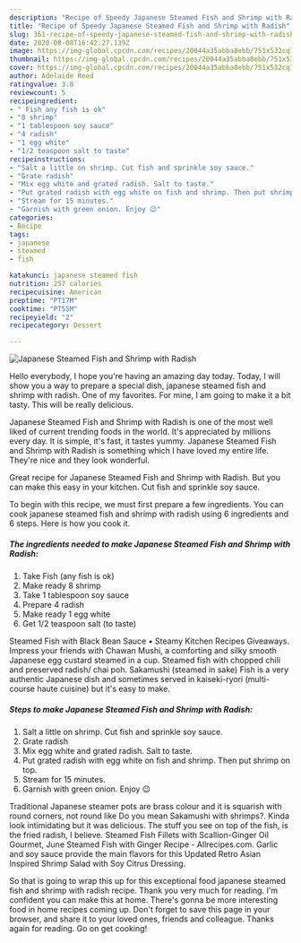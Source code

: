 ```yaml
---
description: "Recipe of Speedy Japanese Steamed Fish and Shrimp with Radish"
title: "Recipe of Speedy Japanese Steamed Fish and Shrimp with Radish"
slug: 361-recipe-of-speedy-japanese-steamed-fish-and-shrimp-with-radish
date: 2020-08-08T16:42:27.139Z
image: https://img-global.cpcdn.com/recipes/20044a35abba8ebb/751x532cq70/japanese-steamed-fish-and-shrimp-with-radish-recipe-main-photo.jpg
thumbnail: https://img-global.cpcdn.com/recipes/20044a35abba8ebb/751x532cq70/japanese-steamed-fish-and-shrimp-with-radish-recipe-main-photo.jpg
cover: https://img-global.cpcdn.com/recipes/20044a35abba8ebb/751x532cq70/japanese-steamed-fish-and-shrimp-with-radish-recipe-main-photo.jpg
author: Adelaide Reed
ratingvalue: 3.8
reviewcount: 5
recipeingredient:
- " Fish any fish is ok"
- "8 shrimp"
- "1 tablespoon soy sauce"
- "4 radish"
- "1 egg white"
- "1/2 teaspoon salt to taste"
recipeinstructions:
- "Salt a little on shrimp. Cut fish and sprinkle soy sauce."
- "Grate radish"
- "Mix egg white and grated radish. Salt to taste."
- "Put grated radish with egg white on fish and shrimp. Then put shrimp on top."
- "Stream for 15 minutes."
- "Garnish with green onion. Enjoy 😉"
categories:
- Recipe
tags:
- japanese
- steamed
- fish

katakunci: japanese steamed fish 
nutrition: 257 calories
recipecuisine: American
preptime: "PT17M"
cooktime: "PT55M"
recipeyield: "2"
recipecategory: Dessert

---
```



![Japanese Steamed Fish and Shrimp with Radish](https://img-global.cpcdn.com/recipes/20044a35abba8ebb/751x532cq70/japanese-steamed-fish-and-shrimp-with-radish-recipe-main-photo.jpg)

Hello everybody, I hope you're having an amazing day today. Today, I will show you a way to prepare a special dish, japanese steamed fish and shrimp with radish. One of my favorites. For mine, I am going to make it a bit tasty. This will be really delicious.

Japanese Steamed Fish and Shrimp with Radish is one of the most well liked of current trending foods in the world. It's appreciated by millions every day. It is simple, it's fast, it tastes yummy. Japanese Steamed Fish and Shrimp with Radish is something which I have loved my entire life. They're nice and they look wonderful.

Great recipe for Japanese Steamed Fish and Shrimp with Radish. But you can make this easy in your kitchen. Cut fish and sprinkle soy sauce.


To begin with this recipe, we must first prepare a few ingredients. You can cook japanese steamed fish and shrimp with radish using 6 ingredients and 6 steps. Here is how you cook it.

<!--inarticleads1-->

##### The ingredients needed to make Japanese Steamed Fish and Shrimp with Radish:

1. Take  Fish (any fish is ok)
1. Make ready 8 shrimp
1. Take 1 tablespoon soy sauce
1. Prepare 4 radish
1. Make ready 1 egg white
1. Get 1/2 teaspoon salt (to taste)


Steamed Fish with Black Bean Sauce • Steamy Kitchen Recipes Giveaways. Impress your friends with Chawan Mushi, a comforting and silky smooth Japanese egg custard steamed in a cup. Steamed fish with chopped chili and preserved radish/ chai poh. Sakamushi (steamed in sake) Fish is a very authentic Japanese dish and sometimes served in kaiseki-ryori (multi-course haute cuisine) but it&#39;s easy to make. 

<!--inarticleads2-->

##### Steps to make Japanese Steamed Fish and Shrimp with Radish:

1. Salt a little on shrimp. Cut fish and sprinkle soy sauce.
1. Grate radish
1. Mix egg white and grated radish. Salt to taste.
1. Put grated radish with egg white on fish and shrimp. Then put shrimp on top.
1. Stream for 15 minutes.
1. Garnish with green onion. Enjoy 😉


Traditional Japanese steamer pots are brass colour and it is squarish with round corners, not round like Do you mean Sakamushi with shrimps?. Kinda look intimidating but it was delicious. The stuff you see on top of the fish, is the fried radish, I believe. Steamed Fish Fillets with Scallion-Ginger Oil Gourmet, June Steamed Fish with Ginger Recipe - Allrecipes.com. Garlic and soy sauce provide the main flavors for this Updated Retro Asian Inspired Shrimp Salad with Soy Citrus Dressing. 

So that is going to wrap this up for this exceptional food japanese steamed fish and shrimp with radish recipe. Thank you very much for reading. I'm confident you can make this at home. There's gonna be more interesting food in home recipes coming up. Don't forget to save this page in your browser, and share it to your loved ones, friends and colleague. Thanks again for reading. Go on get cooking!
